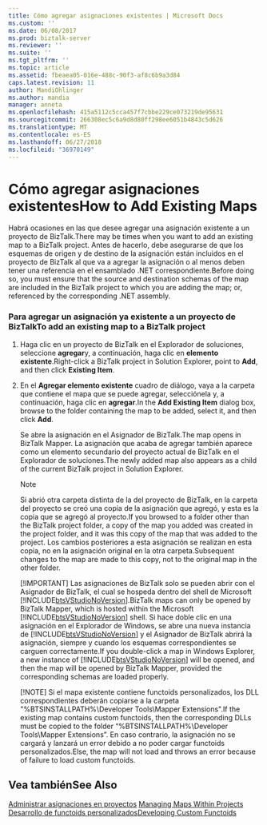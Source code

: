 ```yaml
---
title: Cómo agregar asignaciones existentes | Microsoft Docs
ms.custom: ''
ms.date: 06/08/2017
ms.prod: biztalk-server
ms.reviewer: ''
ms.suite: ''
ms.tgt_pltfrm: ''
ms.topic: article
ms.assetid: fbeaea05-016e-488c-90f3-af8c6b9a3d84
caps.latest.revision: 11
author: MandiOhlinger
ms.author: mandia
manager: anneta
ms.openlocfilehash: 415a5112c5cca457f7cbbe229ce073219de95631
ms.sourcegitcommit: 266308ec5c6a9d8d80ff298ee6051b4843c5d626
ms.translationtype: MT
ms.contentlocale: es-ES
ms.lasthandoff: 06/27/2018
ms.locfileid: "36970149"
---
```

# <a name="how-to-add-existing-maps"></a><span data-ttu-id="74d14-102">Cómo agregar asignaciones existentes</span><span class="sxs-lookup"><span data-stu-id="74d14-102">How to Add Existing Maps</span></span>
<span data-ttu-id="74d14-103">Habrá ocasiones en las que desee agregar una asignación existente a un proyecto de BizTalk.</span><span class="sxs-lookup"><span data-stu-id="74d14-103">There may be times when you want to add an existing map to a BizTalk project.</span></span> <span data-ttu-id="74d14-104">Antes de hacerlo, debe asegurarse de que los esquemas de origen y de destino de la asignación están incluidos en el proyecto de BizTalk al que va a agregar la asignación o al menos deben tener una referencia en el ensamblado .NET correspondiente.</span><span class="sxs-lookup"><span data-stu-id="74d14-104">Before doing so, you must ensure that the source and destination schemas of the map are included in the BizTalk project to which you are adding the map; or, referenced by the corresponding .NET assembly.</span></span>  
  
### <a name="to-add-an-existing-map-to-a-biztalk-project"></a><span data-ttu-id="74d14-105">Para agregar un asignación ya existente a un proyecto de BizTalk</span><span class="sxs-lookup"><span data-stu-id="74d14-105">To add an existing map to a BizTalk project</span></span>  
  
1. <span data-ttu-id="74d14-106">Haga clic en un proyecto de BizTalk en el Explorador de soluciones, seleccione **agregar**y, a continuación, haga clic en **elemento existente**.</span><span class="sxs-lookup"><span data-stu-id="74d14-106">Right-click a BizTalk project in Solution Explorer, point to **Add**, and then click **Existing Item**.</span></span>  
  
2. <span data-ttu-id="74d14-107">En el **Agregar elemento existente** cuadro de diálogo, vaya a la carpeta que contiene el mapa que se puede agregar, selecciónela y, a continuación, haga clic en **agregar**.</span><span class="sxs-lookup"><span data-stu-id="74d14-107">In the **Add Existing Item** dialog box, browse to the folder containing the map to be added, select it, and then click **Add**.</span></span>  
  
    <span data-ttu-id="74d14-108">Se abre la asignación en el Asignador de BizTalk.</span><span class="sxs-lookup"><span data-stu-id="74d14-108">The map opens in BizTalk Mapper.</span></span> <span data-ttu-id="74d14-109">La asignación que acaba de agregar también aparece como un elemento secundario del proyecto actual de BizTalk en el Explorador de soluciones.</span><span class="sxs-lookup"><span data-stu-id="74d14-109">The newly added map also appears as a child of the current BizTalk project in Solution Explorer.</span></span>  
  
   > [!NOTE]
   >  <span data-ttu-id="74d14-110">Si abrió otra carpeta distinta de la del proyecto de BizTalk, en la carpeta del proyecto se creó una copia de la asignación que agregó, y esta es la copia que se agregó al proyecto.</span><span class="sxs-lookup"><span data-stu-id="74d14-110">If you browsed to a folder other than the BizTalk project folder, a copy of the map you added was created in the project folder, and it was this copy of the map that was added to the project.</span></span> <span data-ttu-id="74d14-111">Los cambios posteriores a esta asignación se realizan en esta copia, no en la asignación original en la otra carpeta.</span><span class="sxs-lookup"><span data-stu-id="74d14-111">Subsequent changes to the map are made to this copy, not to the original map in the other folder.</span></span>  
   > 
   > [!IMPORTANT]
   >  <span data-ttu-id="74d14-112">Las asignaciones de BizTalk solo se pueden abrir con el Asignador de BizTalk, el cual se hospeda dentro del shell de Microsoft [!INCLUDE[btsVStudioNoVersion](../includes/btsvstudionoversion-md.md)].</span><span class="sxs-lookup"><span data-stu-id="74d14-112">BizTalk maps can only be opened by BizTalk Mapper, which is hosted within the Microsoft [!INCLUDE[btsVStudioNoVersion](../includes/btsvstudionoversion-md.md)] shell.</span></span> <span data-ttu-id="74d14-113">Si hace doble clic en una asignación en el Explorador de Windows, se abre una nueva instancia de [!INCLUDE[btsVStudioNoVersion](../includes/btsvstudionoversion-md.md)] y el Asignador de BizTalk abrirá la asignación, siempre y cuando los esquemas correspondientes se carguen correctamente.</span><span class="sxs-lookup"><span data-stu-id="74d14-113">If you double-click a map in Windows Explorer, a new instance of [!INCLUDE[btsVStudioNoVersion](../includes/btsvstudionoversion-md.md)] will be opened, and then the map will be opened by BizTalk Mapper, provided the corresponding schemas are loaded properly.</span></span>  
   > 
   > [!NOTE]
   >  <span data-ttu-id="74d14-114">Si el mapa existente contiene functoids personalizados, los DLL correspondientes deberán copiarse a la carpeta "%BTSINSTALLPATH%\Developer Tools\Mapper Extensions".</span><span class="sxs-lookup"><span data-stu-id="74d14-114">If the existing map contains custom functoids, then the corresponding DLLs must be copied to the folder “%BTSINSTALLPATH%\Developer Tools\Mapper Extensions”.</span></span> <span data-ttu-id="74d14-115">En caso contrario, la asignación no se cargará y lanzará un error debido a no poder cargar functoids personalizados.</span><span class="sxs-lookup"><span data-stu-id="74d14-115">Else, the map will not load and throws an error because of failure to load custom functoids.</span></span>  
  
## <a name="see-also"></a><span data-ttu-id="74d14-116">Vea también</span><span class="sxs-lookup"><span data-stu-id="74d14-116">See Also</span></span>  
 <span data-ttu-id="74d14-117">[Administrar asignaciones en proyectos](../core/managing-maps-within-projects.md) </span><span class="sxs-lookup"><span data-stu-id="74d14-117">[Managing Maps Within Projects](../core/managing-maps-within-projects.md) </span></span>  
 [<span data-ttu-id="74d14-118">Desarrollo de functoids personalizados</span><span class="sxs-lookup"><span data-stu-id="74d14-118">Developing Custom Functoids</span></span>](../core/developing-custom-functoids.md)